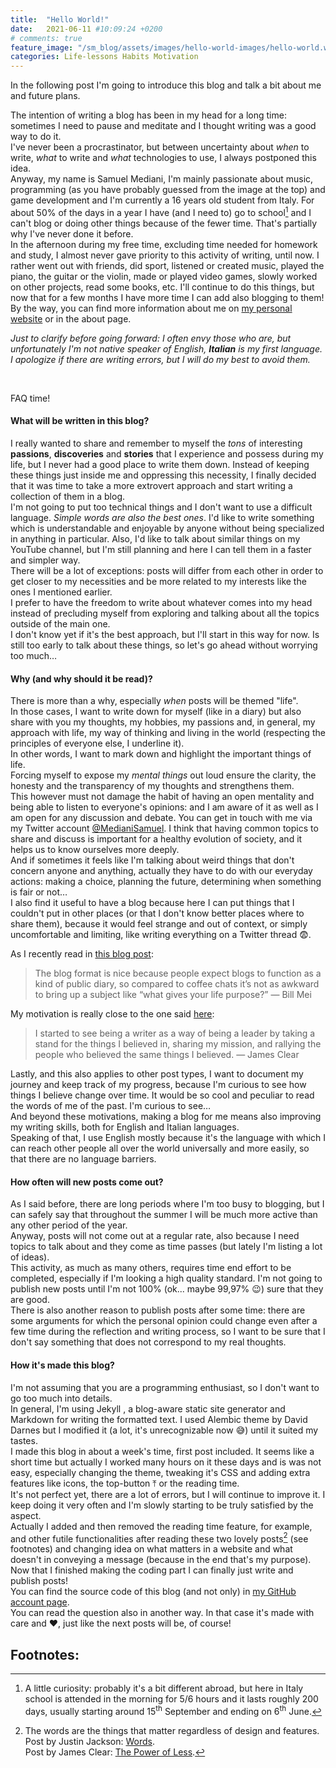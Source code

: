 ```yaml
---
title:  "Hello World!"
date:   2021-06-11 #10:09:24 +0200
# comments: true
feature_image: "/sm_blog/assets/images/hello-world-images/hello-world.webp"
categories: Life-lessons Habits Motivation
---
```


In the following post I'm going to introduce this blog and talk a bit about me and future plans.

The intention of writing a blog has been in my head for a long time: sometimes I need to pause and meditate and I thought writing was a good way to do it. <br>
I've never been a procrastinator, but between uncertainty about *when* to write, *what* to write and *what* technologies to use, I always postponed this idea. <br>
Anyway, my name is Samuel Mediani, I'm mainly passionate about music, programming (as you have probably guessed from the image at the top) and game development and I'm currently a 16 years old student from Italy.
For about 50% of the days in a year I have (and I need to) go to school[^1] and I can't blog or doing other things because of the fewer time. That's partially why I've never done it before. <br>
In the afternoon during my free time, excluding time needed for homework and study, I almost never gave priority to this activity of writing, until now. I rather went out with friends, did sport, listened or created music, played the piano, the guitar or the violin, made or played video games, slowly worked on other projects, read some books, etc. I'll continue to do this things, but now that for a few months I have more time I can add also blogging to them! <br>
By the way, you can find more information about me on <a href="https://samdev.netlify.app" target="_blank">my personal website</a><box-icon name='link-external' size='xs'></box-icon> or in the about page. <br>

*Just to clarify before going forward: I often envy those who are, but unfortunately I'm not native speaker of English, **Italian** is my first language. I apologize if there are writing errors, but I will do my best to avoid them.*

<br>

FAQ time!

#### What will be written in this blog?

I really wanted to share and remember to myself the *tons* of interesting **passions**, **discoveries** and **stories** that I experience and possess during my life, but I never had a good place to write them down.
Instead of keeping these things just inside me and oppressing this necessity, I finally decided that it was time to take a more extrovert approach and start writing a collection of them in a blog. <br>
I'm not going to put too technical things and I don't want to use a difficult language. *Simple words are also the best ones*. I'd like to write something which is understandable and enjoyable by anyone without being specialized in anything in particular. Also, I'd like to talk about similar things on my YouTube channel, but I'm still planning and here I can tell them in a faster and simpler way. <br>
There will be a lot of exceptions: posts will differ from each other in order to get closer to my necessities and be more related to my interests like the ones I mentioned earlier. <br>
I prefer to have the freedom to write about whatever comes into my head instead of precluding myself from exploring and talking about all the topics outside of the main one. <br>
I don't know yet if it's the best approach, but I'll start in this way for now. Is still too early to talk about these things, so let's go ahead without worrying too much…


#### Why (and why should it be read)?
There is more than a why, especially *when* posts will be themed "life". <br>
In those cases, I want to write down for myself (like in a diary) but also share with you my thoughts, my hobbies, my passions and, in general, my approach with life, my way of thinking and living in the world (respecting the  principles of everyone else, I underline it). <br>
In other words, I want to mark down and highlight the important things of life. <br>
Forcing myself to expose my *mental things* out loud ensure the clarity, the honesty and the transparency of my thoughts and strengthens them. <br>
This however must not damage the habit of having an open mentality and being able to listen to everyone's opinions: and I am aware of it as well as I am open for any discussion and debate. You can get in touch with me via my Twitter account [@MedianiSamuel](https://twitter.com/MedianiSamuel).
I think that having common topics to share and discuss is important for a healthy evolution of society, and it helps us to know ourselves more deeply. <br>
And if sometimes it feels like I'm talking about weird things that don't concern anyone and anything, actually they have to do with our everyday actions: making a choice, planning the future, determining when something is fair or not… <br>
I also find it useful to have a blog because here I can put things that I couldn't put in other places (or that I don't know better places where to share them), because it would feel strange and out of context, or simply uncomfortable and limiting, like writing everything on a Twitter thread 😨.

As I recently read in [this blog post](https://billmei.net/blog/why-blog):

> <span class="iconify" data-icon="bx-bxs-quote-alt-left" data-inline="false"></span> The blog format is nice because people expect blogs to function as a kind of public diary, so compared to coffee chats it’s not as awkward to bring up a subject like “what gives your life purpose?” — Bill Mei

My motivation is really close to the one said [here](https://jamesclear.com/scale):
> <span class="iconify" data-icon="bx-bxs-quote-alt-left" data-inline="false"></span> I started to see being a writer as a way of being a leader by taking a stand for the things I believed in, sharing my mission, and rallying the people who believed the same things I believed. — James Clear

Lastly, and this also applies to other post types, I want to document my journey and keep track of my progress, because I'm curious to see how things I believe change over time. It would be so cool and peculiar to read the words of me of the past. I'm curious to see… <br>
And beyond these motivations, making a blog for me means also improving my writing skills, both for English and Italian languages. <br>
Speaking of that, I use English mostly because it's the language with which I can reach other people all over the world universally and more easily, so that there are no language barriers.

#### How often will new posts come out?
As I said before, there are long periods where I'm too busy to blogging, but I can safely say that throughout the summer I will be much more active than any other period of the year. <br>
Anyway, posts will not come out at a regular rate, also because I need topics to talk about and they come as time passes (but lately I'm listing a lot of ideas). <br>
This activity, as much as many others, requires time end effort to be completed, especially if I'm looking a high quality standard.
I'm not going to publish new posts until I'm not 100% (ok... maybe 99,97% 😉) sure that they are good. <br>
There is also another reason to publish posts after some time: there are some arguments for which the personal opinion could change even after a few time during the reflection and writing process, so I want to be sure that I don't say something that does not correspond to my real thoughts.

#### How it's made this blog?
I'm not assuming that you are a programming enthusiast, so I don't want to go too much into details. <br>
In general, I'm using Jekyll <span class="iconify" data-icon="cib:jekyll" data-inline="false"></span>, a blog-aware static site generator and Markdown <span class="iconify" data-icon="cib:markdown" data-inline="false"></span> for writing the formatted text.
I used Alembic theme by David Darnes but I modified it (a lot, it's unrecognizable now 😅) until it suited my tastes. <br>
I made this blog in about a week's time, first post included. It seems like a short time but actually I worked many hours on it these days and is was not easy, especially changing the theme, tweaking it's CSS and adding extra features like icons, the top-button ⤒ or the reading time. <br>
It's not perfect yet, there are a lot of errors, but I will continue to improve it. I keep doing it very often and I'm slowly starting to be truly satisfied by the aspect. <br>
Actually I added and then removed the reading time feature, for example, and other futile functionalities after reading these two lovely posts[^2] (see footnotes) and changing idea on what matters in a website and what doesn't in conveying a message (because in the end that's my purpose). <br>
Now that I finished making the coding part I can finally just write and publish posts! <br>
You can find the source code of this blog (and not only) in <a href="https://github.com/SamMed05" target="_blank">my GitHub account page</a><box-icon name='link-external' size='xs'></box-icon>. <br>
You can read the question also in another way. In that case it's made with care and ❤, just like the next posts will be, of course!

## <span class="iconify" data-icon="bx-bx-bookmark-alt" data-inline="true"></span> Footnotes:
[^1]: A little curiosity: probably it's a bit different abroad, but here in Italy school is attended in the morning for 5/6 hours and it lasts roughly 200 days, usually starting around 15<sup>th</sup> September and ending on 6<sup>th</sup> June.
[^2]: The words are the things that matter regardless of design and features. <br> Post by Justin Jackson: [Words](https://justinjackson.ca/words.html). <br> Post by James Clear: [The Power of Less](https://jamesclear.com/eliminate).
